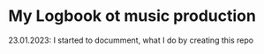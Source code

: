 # My Logbook ot music production

23.01.2023: I started to documment, what I do by creating this repo
